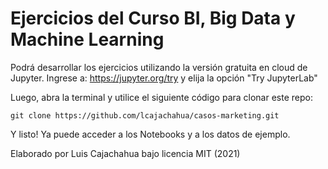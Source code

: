 # Ejercicios del Curso BI, Big Data y Machine Learning

Podrá desarrollar los ejercicios utilizando la versión gratuita en cloud de Jupyter. Ingrese a: https://jupyter.org/try y elija la opción "Try JupyterLab"

Luego, abra la terminal y utilice el siguiente código para clonar este repo:

```
git clone https://github.com/lcajachahua/casos-marketing.git
```

Y listo! Ya puede acceder a los Notebooks y a los datos de ejemplo.




Elaborado por Luis Cajachahua bajo licencia MIT (2021)
